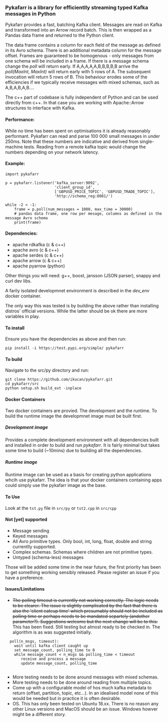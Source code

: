 ### Pykafarr is a library for efficientlly streaming typed Kafka messages in Python

Pykafarr provides a fast, batching Kafka client. Messages are read on Kafka and transformed into an Arrow record batch. This is then wrapped as a Pandas data frame and returned to the Python client.

The data frame contains a column for each field of the message as defined in its Avro schema. There is an additional metadata column for the message offset. Frames are guaranteed to be homogenous - only messages from one schema will be included in a frame. If there is a message schema change the _poll_ will return early. If A,A,A,A,A,B,B,B,B,B arrive the _poll(MaxInt, MaxInt)_ will return early with 5 rows of A. The subsequent invocation will return 5 rows of B. This behaviour erodes some of the efficiencies if we typically receive messages with mixed schemas, such as A,B,A,B,A,B....

The c++ part of codebase is fully independent of Python and can be used directly from c++. In that case you are working with Apache::Arrow structures to interface with Kafka.

#### Performance:
While no time has been spent on optimisations it is already reasonably performant. Pykafarr can read and parse 100 000 small messages in under 250ms. Note that these numbers are indicative and derived from single-machine tests. Reading from a remote kafka topic would change the numbers depending on your network latency.

#### Example:

```
import pykafarr

p = pykafarr.listener('kafka_server:9092',
                      'client_group_id',
                      ['GBPUSD_PRICE_TOPIC', 'GBPUSD_TRADE_TOPIC'],
                      'http://schema_reg:8081/')

while -2 < -1:
    frame = p.poll(num_messages = 1000, max_time = 30000)
    # pandas data frame, one row per mesage, columns as defined in the message Avro schema
    print(frame)
```

#### Dependencies:
- apache rdkafka (c & c++)
- apache avro (c & c++)
- apache serdes (c & c++)
- apache arrow (c & c++)
- apache pyarrow (python)

Other things you will need: g++, boost, jansson (JSON parser), snappy and curl dev libs.

A farily isolated developmnet environment is described in the _dev_env_ docker container.

The only way this was tested is by building the above rather than installing distros' official versions. While the latter should be ok there are more variables in play.

#### To install
Ensure you have the dependencies as above and then run:

```
pip install -i https://test.pypi.org/simple/ pykafarr
```

#### To build
Navigate to the src/py directory and run:

```
git clone https://github.com/ikucan/pykafarr.git
cd pykafarr/src
python setup.sh build_ext -inplace
```

#### Docker Containers
Two docker containers are provied. The development and the runtime. To build the runtime image the developmnet image must be built first.

##### Development image
Provides a complete development environment with all dependencies built and installed in order to build and run *pykafarr*. It is fairly minimal but takes some time to build (~10mins) due to building all the dependencies.

##### Runtime image
Runtime image can be used as a basis for creating python applications whcih use pykafarr. The idea is that your docker containers containing apps could simply use the pykafarr image as the base.

#### To Use
Look at the `tst.py` file in `src/py` or `tst2.cpp` in `src/cpp`

#### Not [yet] supported
- Message sending
- Keyed messages
- All Avro primitive types. Only bool, int, long, float, double and string currentlly supported.
- Complex schemas. Schemas where children are not primitive types.
- Untyped (schema-less) messages

Those will be added some time in the near future, the first priority has been to get something working sensibly released. Please register an issue if you have a preference.

#### Issues/Limitations
- ~~The polling timeout is currentlly not working correctly. The logic needs to be clearer. The issue is slightly complicated by the fact that there is also the 'client catcup time' which presumably should not be included as polling time or perhaps needs to be mandated separtely (andother parameter?). Suggestions welcome but the next change will be to this:~~
  This has been fixed. Still testing but almost ready to be checked in. The algorithm is as was suggested initially.

```
  poll(n_msgs, timeout):
    wait until kafka client caught up
    set message_count, polling_time to 0
    while message_count < n_msgs && polling_time < timeout
       receive and process a message
       update message_count, polling_time
       
```
- More testing needs to be done around messages with mixed schemas.
- More testing needs to be done around reading from multiple topics.
- Come up with a configurable model of hos much kafka metadata to return (offset, partition, topic, etc...). In an idealised model none of this would be needed but in practice it is often desirable. 
- OS. This has only been tested on Ubuntu 18.xx. There is no reason any other Linux versions and MacOS should be an issue. Windows howver might be a different story.
